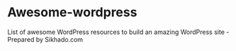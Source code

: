 # Awesome-wordpress
List of awesome WordPress resources to build an amazing WordPress site - Prepared by Sikhado.com
